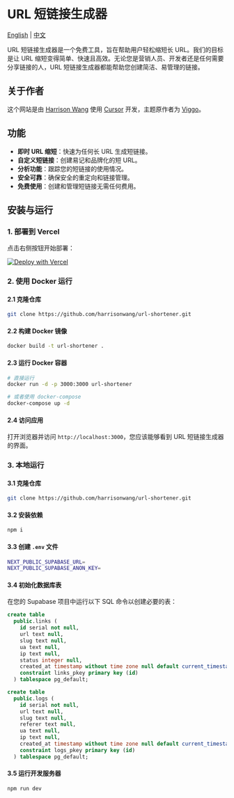 # URL 短链接生成器

[English](README.md) | [中文](README.zh.md)

URL 短链接生成器是一个免费工具，旨在帮助用户轻松缩短长 URL。我们的目标是让 URL 缩短变得简单、快速且高效。无论您是营销人员、开发者还是任何需要分享链接的人，URL 短链接生成器都能帮助您创建简洁、易管理的链接。

## 关于作者

这个网站是由 [Harrison Wang](https://x.com/voywang) 使用 [Cursor](https://www.cursor.com/) 开发，主题原作者为 [Viggo](https://x.com/decohack)。

## 功能

- **即时 URL 缩短**：快速为任何长 URL 生成短链接。
- **自定义短链接**：创建易记和品牌化的短 URL。
- **分析功能**：跟踪您的短链接的使用情况。
- **安全可靠**：确保安全的重定向和链接管理。
- **免费使用**：创建和管理短链接无需任何费用。

## 安装与运行

### 1. 部署到 Vercel

点击右侧按钮开始部署：

[![Deploy with Vercel](https://vercel.com/button)](https://vercel.com/new/clone?repository-url=https%3A%2F%2Fgithub.com%2FHarrisonWang%2Furl-shortener&env=NEXT_PUBLIC_SUPABASE_URL&env=NEXT_PUBLIC_SUPABASE_KEY&project-name=url-shortener&repository-name=url-shortener)

### 2. 使用 Docker 运行

#### 2.1 克隆仓库

```bash
git clone https://github.com/harrisonwang/url-shortener.git
```

#### 2.2 构建 Docker 镜像

```bash
docker build -t url-shortener .
```

#### 2.3 运行 Docker 容器

```bash
# 直接运行
docker run -d -p 3000:3000 url-shortener

# 或者使用 docker-compose
docker-compose up -d
```

#### 2.4 访问应用

打开浏览器并访问 `http://localhost:3000`，您应该能够看到 URL 短链接生成器的界面。

### 3. 本地运行

#### 3.1 克隆仓库

```bash
git clone https://github.com/harrisonwang/url-shortener.git
```

#### 3.2 安装依赖

```bash
npm i
```

#### 3.3 创建 `.env` 文件

```bash
NEXT_PUBLIC_SUPABASE_URL=
NEXT_PUBLIC_SUPABASE_ANON_KEY=
```

#### 3.4 初始化数据库表

在您的 Supabase 项目中运行以下 SQL 命令以创建必要的表：

```sql
create table
  public.links (
    id serial not null,
    url text null,
    slug text null,
    ua text null,
    ip text null,
    status integer null,
    created_at timestamp without time zone null default current_timestamp,
    constraint links_pkey primary key (id)
  ) tablespace pg_default;

create table
  public.logs (
    id serial not null,
    url text null,
    slug text null,
    referer text null,
    ua text null,
    ip text null,
    created_at timestamp without time zone null default current_timestamp,
    constraint logs_pkey primary key (id)
  ) tablespace pg_default;
```

#### 3.5 运行开发服务器

```bash
npm run dev
```

